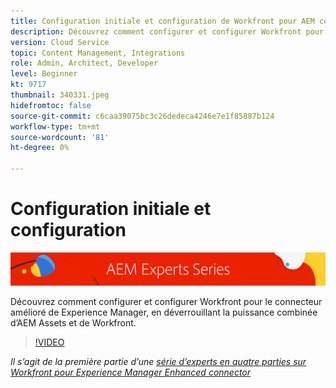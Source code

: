 ```yaml
---
title: Configuration initiale et configuration de Workfront pour AEM connecteur amélioré
description: Découvrez comment configurer et configurer Workfront pour le connecteur amélioré de Experience Manager, en déverrouillant la puissance combinée d’AEM Assets et de Workfront.
version: Cloud Service
topic: Content Management, Integrations
role: Admin, Architect, Developer
level: Beginner
kt: 9717
thumbnail: 340331.jpeg
hidefromtoc: false
source-git-commit: c6caa39075bc3c26dedeca4246e7e1f85887b124
workflow-type: tm+mt
source-wordcount: '81'
ht-degree: 0%

---
```



# Configuration initiale et configuration

![AEM série d’experts](./assets/banner.png)

Découvrez comment configurer et configurer Workfront pour le connecteur amélioré de Experience Manager, en déverrouillant la puissance combinée d’AEM Assets et de Workfront.

>[!VIDEO](https://video.tv.adobe.com/v/340331/?quality=12&learn=on)

_Il s’agit de la première partie d’une [série d’experts en quatre parties sur Workfront pour Experience Manager Enhanced connector](./overview.md)_
